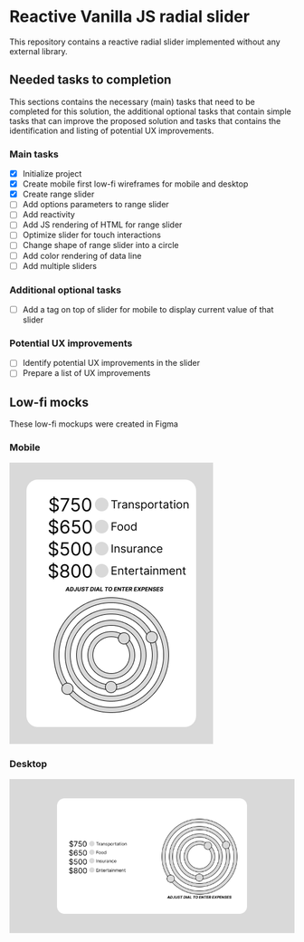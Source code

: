 # Reactive Vanilla JS radial slider
This repository contains a reactive radial slider implemented without any external library.

## Needed tasks to completion

This sections contains the necessary (main) tasks that need to be completed for this solution, the additional optional tasks that contain simple tasks that can improve the proposed solution and tasks that contains the identification and listing of potential UX improvements.

### Main tasks

- [x] Initialize project
- [x] Create mobile first low-fi wireframes for mobile and desktop
- [x] Create range slider
- [ ] Add options parameters to range slider
- [ ] Add reactivity
- [ ] Add JS rendering of HTML for range slider
- [ ] Optimize slider for touch interactions 
- [ ] Change shape of range slider into a circle
- [ ] Add color rendering of data line
- [ ] Add multiple sliders

### Additional optional tasks

- [ ] Add a tag on top of slider for mobile to display current value of that slider

### Potential UX improvements
- [ ] Identify potential UX improvements in the slider
- [ ] Prepare a list of UX improvements

## Low-fi mocks
These low-fi mockups were created in Figma
### Mobile
![low-fi mobile](/assets/images/low_fi_mobile.png)
### Desktop
![low-fi desktop](/assets/images/low_fi_desktop.png)
